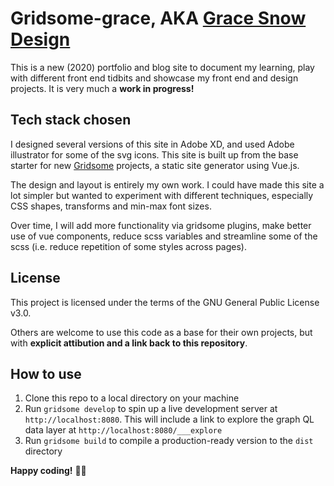 # Gridsome-grace, AKA [Grace Snow Design](https://wwww.gracesnowdesign.co.uk)

This is a new (2020) portfolio and blog site to document my learning, play with different front end tidbits and showcase my front end and design projects. It is very much a **work in progress!**

## Tech stack chosen

I designed several versions of this site in Adobe XD, and used Adobe illustrator for some of the svg icons. This site is built up from the base starter for new [Gridsome](https://gridsome.org/) projects, a static site generator using Vue.js.

The design and layout is entirely my own work. I could have made this site a lot simpler but wanted to experiment with different techniques, especially CSS shapes, transforms and min-max font sizes.  

Over time, I will add more functionality via gridsome plugins, make better use of vue components, reduce scss variables and streamline some of the scss (i.e. reduce repetition of some styles across pages).

## License

This project is licensed under the terms of the GNU General Public License v3.0.

Others are welcome to use this code as a base for their own projects, but with **explicit attibution and a link back to this repository**.  

## How to use

1. Clone this repo to a local directory on your machine
2. Run `gridsome develop` to spin up a live development server at `http://localhost:8080`. This will include a link to explore the graph QL data layer at `http://localhost:8080/___explore`
3. Run `gridsome build` to compile a production-ready version to the `dist` directory

**Happy coding!** 🎉🙌
